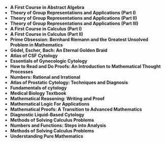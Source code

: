 <ul>
  
 <li><b><a target="_blank" href="https://github.com/manjunath5496/Awesome-Math-Books/blob/master/mlo(1).pdf" style="text-decoration:none;">A First Course in Abstract Algebra</a></b></li>
  
<li><b><a target="_blank" href="https://github.com/manjunath5496/Awesome-Math-Books/blob/master/mlo(2).pdf" style="text-decoration:none;">Theory of Group Representations and Applications (Part I)</a></b></li>

<li><b><a target="_blank" href="https://github.com/manjunath5496/Awesome-Math-Books/blob/master/mlo(3).pdf" style="text-decoration:none;">Theory of Group Representations and Applications (Part II)</a></b></li>                         
  <li><b><a target="_blank" href="https://github.com/manjunath5496/Awesome-Math-Books/blob/master/mlo(4).pdf" style="text-decoration:none;">Theory of Group Representations and Applications (Part III)</a></b></li>  
     <li><b><a target="_blank" href="https://github.com/manjunath5496/Awesome-Math-Books/blob/master/mlo(5).pdf" style="text-decoration:none;">A First Course in Calculus (Part I)</a></b></li>  
   <li><b><a target="_blank" href="https://github.com/manjunath5496/Awesome-Math-Books/blob/master/mlo(6).pdf" style="text-decoration:none;">A First Course in Calculus (Part II) </a></b></li>  
                                             

 <li><b><a target="_blank" href="https://github.com/manjunath5496/Awesome-Math-Books/blob/master/mlo(7).pdf" style="text-decoration:none;">Prime Obsession: Bernhard Riemann and the Greatest Unsolved Problem in Mathematics</a></b></li>
 
 
<li><b><a target="_blank" href="https://github.com/manjunath5496/Awesome-Math-Books/blob/master/mlo(8).pdf" style="text-decoration:none;">Gödel, Escher, Bach: An Eternal Golden Braid</a></b></li>
  
<li><b><a target="_blank" href="https://github.com/manjunath5496/Awesome-Math-Books/blob/master/mlo(9).pdf" style="text-decoration:none;">Atlas of CSF Cytology</a></b></li>

<li><b><a target="_blank" href="https://github.com/manjunath5496/Awesome-Math-Books/blob/master/mlo(10).pdf" style="text-decoration:none;">Essentials of Gynecologic Cytology</a></b></li>                         
  <li><b><a target="_blank" href="https://github.com/manjunath5496/Awesome-Math-Books/blob/master/mlo(11).pdf" style="text-decoration:none;">How to Read and Do Proofs: An Introduction to Mathematical Thought Processes</a></b></li>  
     <li><b><a target="_blank" href="https://github.com/manjunath5496/Awesome-Math-Books/blob/master/mlo(12).pdf" style="text-decoration:none;">Numbers: Rational and Irrational</a></b></li>  
   <li><b><a target="_blank" href="https://github.com/manjunath5496/Awesome-Math-Books/blob/master/mlo(13).pdf" style="text-decoration:none;">Atlas of Prostatic Cytology: Techniques and Diagnosis</a></b></li>  
                                             

 <li><b><a target="_blank" href="https://github.com/manjunath5496/Awesome-Math-Books/blob/master/mlo(14).pdf" style="text-decoration:none;"> Fundamentals of cytology</a></b></li>
 
  <li><b><a target="_blank" href="https://github.com/manjunath5496/Awesome-Math-Books/blob/master/mlo(15).pdf" style="text-decoration:none;">Medical Biology Textbook</a></b></li>                         
  <li><b><a target="_blank" href="https://github.com/manjunath5496/Awesome-Math-Books/blob/master/mlo(16).pdf" style="text-decoration:none;">Mathematical Reasoning: Writing and Proof</a></b></li>  
     <li><b><a target="_blank" href="https://github.com/manjunath5496/Awesome-Math-Books/blob/master/mlo(17).pdf" style="text-decoration:none;">Mathematical Logic For Applications</a></b></li>  
   <li><b><a target="_blank" href="https://github.com/manjunath5496/Awesome-Math-Books/blob/master/mlo(18).pdf" style="text-decoration:none;">Mathematical Proofs: A Transition to Advanced Mathematics</a></b></li>  
                                             

 <li><b><a target="_blank" href="https://github.com/manjunath5496/Awesome-Math-Books/blob/master/mlo(19).pdf" style="text-decoration:none;">Diagnostic Liquid-Based Cytology</a></b></li>
 
  
   <li><b><a target="_blank" href="https://github.com/manjunath5496/Awesome-Math-Books/blob/master/mlo(20).pdf" style="text-decoration:none;">Methods of Solving Calculus Problems</a></b></li>  
   <li><b><a target="_blank" href="https://github.com/manjunath5496/Awesome-Math-Books/blob/master/mlo(21).pdf" style="text-decoration:none;">Numbers and Functions: Steps into Analysis </a></b></li>  
                                             
   <li><b><a target="_blank" href="https://github.com/manjunath5496/Awesome-Math-Books/blob/master/mlo(22).pdf" style="text-decoration:none;">Methods of Solving Calculus Problems</a></b></li>  
   <li><b><a target="_blank" href="https://github.com/manjunath5496/Awesome-Math-Books/blob/master/mlo(23).pdf" style="text-decoration:none;">Understanding Pure Mathematics</a></b></li>  

 </ul>
 
